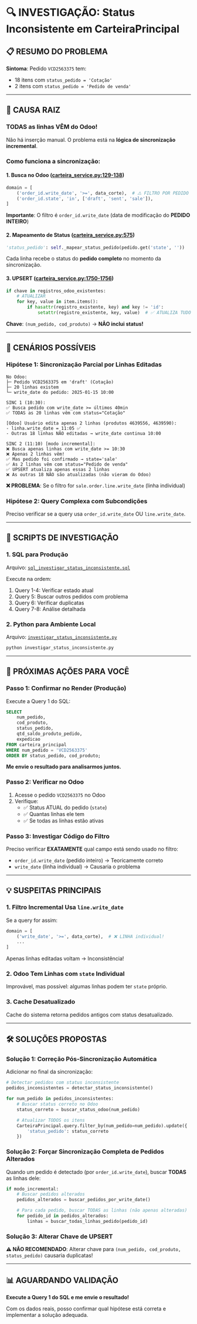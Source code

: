 # 🔍 INVESTIGAÇÃO: Status Inconsistente em CarteiraPrincipal

## 📋 RESUMO DO PROBLEMA

**Sintoma**: Pedido `VCD2563375` tem:
- 18 itens com `status_pedido = 'Cotação'`
- 2 itens com `status_pedido = 'Pedido de venda'`

---

## 🎯 CAUSA RAIZ

### **TODAS as linhas VÊM do Odoo!**

Não há inserção manual. O problema está na **lógica de sincronização incremental**.

### **Como funciona a sincronização:**

#### **1. Busca no Odoo** ([carteira_service.py:129-138](app/odoo/services/carteira_service.py#L129-L138))

```python
domain = [
    ('order_id.write_date', '>=', data_corte),  # ⚠️ FILTRO POR PEDIDO
    ('order_id.state', 'in', ['draft', 'sent', 'sale']),
]
```

**Importante**: O filtro é `order_id.write_date` (data de modificação do **PEDIDO INTEIRO**)

#### **2. Mapeamento de Status** ([carteira_service.py:575](app/odoo/services/carteira_service.py#L575))

```python
'status_pedido': self._mapear_status_pedido(pedido.get('state', ''))
```

Cada linha recebe o status do **pedido completo** no momento da sincronização.

#### **3. UPSERT** ([carteira_service.py:1750-1756](app/odoo/services/carteira_service.py#L1750-L1756))

```python
if chave in registros_odoo_existentes:
    # ATUALIZAR
    for key, value in item.items():
        if hasattr(registro_existente, key) and key != 'id':
            setattr(registro_existente, key, value)  # ✅ ATUALIZA TUDO
```

**Chave**: `(num_pedido, cod_produto)` → **NÃO inclui status!**

---

## 🚨 CENÁRIOS POSSÍVEIS

### **Hipótese 1: Sincronização Parcial por Linhas Editadas**

```
No Odoo:
├─ Pedido VCD2563375 em 'draft' (Cotação)
├─ 20 linhas existem
└─ write_date do pedido: 2025-01-15 10:00

SINC 1 (10:30):
✅ Busca pedido com write_date >= últimos 40min
✅ TODAS as 20 linhas vêm com status="Cotação"

[Odoo] Usuário edita apenas 2 linhas (produtos 4639556, 4639590):
- linha.write_date = 11:05 ✅
- Outras 18 linhas NÃO editadas → write_date continua 10:00

SINC 2 (11:10) [modo incremental]:
❌ Busca apenas linhas com write_date >= 10:30
❌ Apenas 2 linhas vêm!
✅ Mas pedido foi confirmado → state='sale'
✅ As 2 linhas vêm com status="Pedido de venda"
✅ UPSERT atualiza apenas essas 2 linhas
❌ As outras 18 NÃO são atualizadas (não vieram do Odoo)
```

**❌ PROBLEMA**: Se o filtro for `sale.order.line.write_date` (linha individual)

### **Hipótese 2: Query Complexa com Subcondições**

Preciso verificar se a query usa `order_id.write_date` OU `line.write_date`.

---

## 🔬 SCRIPTS DE INVESTIGAÇÃO

### **1. SQL para Produção**

Arquivo: [`sql_investigar_status_inconsistente.sql`](sql_investigar_status_inconsistente.sql)

Execute na ordem:
1. Query 1-4: Verificar estado atual
2. Query 5: Buscar outros pedidos com problema
3. Query 6: Verificar duplicatas
4. Query 7-8: Análise detalhada

### **2. Python para Ambiente Local**

Arquivo: [`investigar_status_inconsistente.py`](investigar_status_inconsistente.py)

```bash
python investigar_status_inconsistente.py
```

---

## 🎯 PRÓXIMAS AÇÕES PARA VOCÊ

### **Passo 1: Confirmar no Render (Produção)**

Execute a Query 1 do SQL:

```sql
SELECT
    num_pedido,
    cod_produto,
    status_pedido,
    qtd_saldo_produto_pedido,
    expedicao
FROM carteira_principal
WHERE num_pedido = 'VCD2563375'
ORDER BY status_pedido, cod_produto;
```

**Me envie o resultado para analisarmos juntos.**

### **Passo 2: Verificar no Odoo**

1. Acesse o pedido `VCD2563375` no Odoo
2. Verifique:
   - ✅ Status ATUAL do pedido (`state`)
   - ✅ Quantas linhas ele tem
   - ✅ Se todas as linhas estão ativas

### **Passo 3: Investigar Código do Filtro**

Preciso verificar **EXATAMENTE** qual campo está sendo usado no filtro:
- `order_id.write_date` (pedido inteiro) → Teoricamente correto
- `write_date` (linha individual) → Causaria o problema

---

## 💡 SUSPEITAS PRINCIPAIS

### **1. Filtro Incremental Usa `line.write_date`**

Se a query for assim:
```python
domain = [
    ('write_date', '>=', data_corte),  # ❌ LINHA individual!
    ...
]
```

Apenas linhas editadas voltam → Inconsistência!

### **2. Odoo Tem Linhas com `state` Individual**

Improvável, mas possível: algumas linhas podem ter `state` próprio.

### **3. Cache Desatualizado**

Cache do sistema retorna pedidos antigos com status desatualizado.

---

## 🛠️ SOLUÇÕES PROPOSTAS

### **Solução 1: Correção Pós-Sincronização Automática**

Adicionar no final da sincronização:

```python
# Detectar pedidos com status inconsistente
pedidos_inconsistentes = detectar_status_inconsistente()

for num_pedido in pedidos_inconsistentes:
    # Buscar status correto no Odoo
    status_correto = buscar_status_odoo(num_pedido)

    # Atualizar TODOS os itens
    CarteiraPrincipal.query.filter_by(num_pedido=num_pedido).update({
        'status_pedido': status_correto
    })
```

### **Solução 2: Forçar Sincronização Completa de Pedidos Alterados**

Quando um pedido é detectado (por `order_id.write_date`), buscar **TODAS** as linhas dele:

```python
if modo_incremental:
    # Buscar pedidos alterados
    pedidos_alterados = buscar_pedidos_por_write_date()

    # Para cada pedido, buscar TODAS as linhas (não apenas alteradas)
    for pedido_id in pedidos_alterados:
        linhas = buscar_todas_linhas_pedido(pedido_id)
```

### **Solução 3: Alterar Chave de UPSERT**

**⚠️ NÃO RECOMENDADO**: Alterar chave para `(num_pedido, cod_produto, status_pedido)` causaria duplicatas!

---

## 📊 AGUARDANDO VALIDAÇÃO

**Execute a Query 1 do SQL e me envie o resultado!**

Com os dados reais, posso confirmar qual hipótese está correta e implementar a solução adequada.
